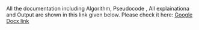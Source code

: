 All the documentation including Algorithm, Pseudocode , All explainationa and Output are shown in this link given below.
Please check it here:
[Google Docx link](https://docs.google.com/document/d/1Q1pwhVgpu5kSHSUafU5y7g3v5HjZcBxSH9xPaPt3_2g/edit?usp=sharing)
